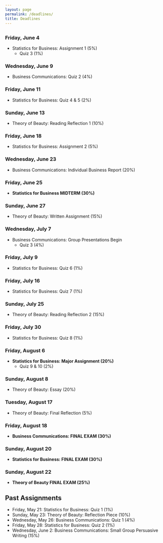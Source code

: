 ```yaml
---
layout: page
permalink: /deadlines/
title: Deadlines
---
```



<h2 id="hdr" class="page-heading" style="text-align: center"></h2>

<script type="text/javascript">
    var d = new Date();
    var month = new Array(12);
    month[0] = "January";
    month[1] = "February";
    month[2] = "March";
    month[3] = "April";
    month[4] = "May";
    month[5] = "June";
    month[6] = "July";
    month[7] = "August";
    month[8] = "September";
    month[9] = "October";
    month[10] = "November";
    month[11] = "December";
    
    var weekday = new Array(7);
    weekday[0] = "Sunday";
    weekday[1] = "Monday";
    weekday[2] = "Tuesday";
    weekday[3] = "Wednesday";
    weekday[4] = "Thursday";
    weekday[5] = "Friday";
    weekday[6] = "Saturday";

    var day = weekday[d.getDay()];

    var mon = month[d.getMonth()];
    var n = d.getDate();

    document.getElementById("hdr").innerHTML = `Today is ${day}, ${mon} ${n}`;
</script>

### Friday, June 4
- Statistics for Business: Assignment 1 (5%)
    - Quiz 3 (1%)

### Wednesday, June 9
- Business Communications: Quiz 2 (4%)

### Friday, June 11
- Statistics for Business: Quiz 4 & 5 (2%)

### Sunday, June 13
- Theory of Beauty: Reading Reflection 1 (10%)

### Friday, June 18
- Statistics for Business: Assignment 2 (5%)

### Wednesday, June 23
- Business Communications: Individual Business Report (20%)

### Friday, June 25
- **Statistics for Business MIDTERM (30%)**

### Sunday, June 27
- Theory of Beauty: Written Assignment (15%)

### Wednesday, July 7
- Business Communications: Group Presentations Begin
    - Quiz 3 (4%)

### Friday, July 9
- Statistics for Business: Quiz 6 (1%)

### Friday, July 16
- Statistics for Business: Quiz 7 (1%)

### Sunday, July 25
- Theory of Beauty: Reading Reflection 2 (15%)

### Friday, July 30
- Statistics for Business: Quiz 8 (1%)

### Friday, August 6
- **Statistics for Business: Major Assignment (20%)**
    - Quiz 9 & 10 (2%)

### Sunday, August 8
- Theory of Beauty: Essay (20%)

### Tuesday, August 17
- Theory of Beauty: Final Reflection (5%)

### Friday, August 18
- **Business Communications: FINAL EXAM (30%)**

### Sunday, August 20
- **Statistics for Business: FINAL EXAM (30%)**

### Sunday, August 22
- **Theory of Beauty FINAL EXAM (25%)**

## Past Assignments
- Friday, May 21: Statistics for Business: Quiz 1 (1%)
- Sunday, May 23: Theory of Beauty: Reflection Piece (10%)
- Wednesday, May 26: Business Communications: Quiz 1 (4%)
- Friday, May 28: Statistics for Business: Quiz 2 (1%)
- Wednesday, June 2: Business Communications: Small Group Persuasive Writing (15%)